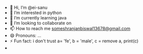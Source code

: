 - 👋 Hi, I’m @ei-sanu
- 👀 I’m interested in python
- 🌱 I’m currently learning java
- 💞️ I’m looking to collaborate on 
- 📫 How to reach me someshranjanbiswal13678@gmail.com
- 😄 Pronouns: ...
- ⚡ Fun fact: i don't trust a= 'fe', b = 'male', c = remove a, print(c)
- 

<!---
ei-sanu/ei-sanu is a ✨ special ✨ repository because its `README.md` (this file) appears on your GitHub profile.
You can click the Preview link to take a look at your changes.
--->
